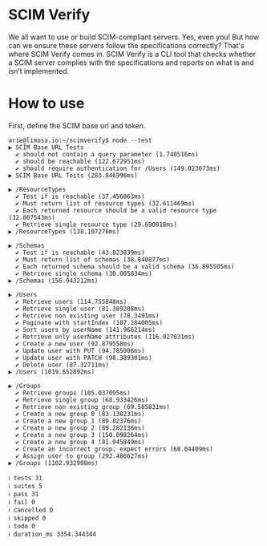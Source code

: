 # SCIM Verify

We all want to use or build SCIM-compliant servers. Yes, even you! But how can we ensure these servers follow the specifications correctly? That's where SCIM Verify comes in. SCIM Verify is a CLI tool that checks whether a SCIM server complies with the specifications and reports on what is and isn’t implemented.

# How to use

First, define the SCIM base url and token.

~~~
arie@limosa.io:~/scimverify$ node --test
▶ SCIM Base URL Tests
  ✔ should not contain a query parameter (1.740516ms)
  ✔ should be reachable (122.672951ms)
  ✔ should require authentication for /Users (149.023673ms)
▶ SCIM Base URL Tests (283.846996ms)

▶ /ResourceTypes
  ✔ Test if is reachable (37.456063ms)
  ✔ Must return list of resource types (32.611469ms)
  ✔ Each returned resource should be a valid resource type (32.007543ms)
  ✔ Retrieve single resource type (29.690818ms)
▶ /ResourceTypes (138.107276ms)

▶ /Schemas
  ✔ Test if is reachable (43.823839ms)
  ✔ Must return list of schemas (38.840877ms)
  ✔ Each returned schema should be a valid schema (36.895505ms)
  ✔ Retrieve single schema (30.005834ms)
▶ /Schemas (156.943212ms)

▶ /Users
  ✔ Retrieve users (114.755848ms)
  ✔ Retrieve single user (81.389208ms)
  ✔ Retrieve non existing user (78.3491ms)
  ✔ Paginate with startIndex (107.284005ms)
  ✔ Sort users by userName (141.966214ms)
  ✔ Retrieve only userName attributes (116.027031ms)
  ✔ Create a new user (92.879558ms)
  ✔ Update user with PUT (94.785006ms)
  ✔ Update user with PATCH (98.389301ms)
  ✔ Delete user (87.32711ms)
▶ /Users (1019.652892ms)

▶ /Groups
  ✔ Retrieve groups (105.037095ms)
  ✔ Retrieve single group (68.933426ms)
  ✔ Retrieve non existing group (69.585831ms)
  ✔ Create a new group 0 (83.138231ms)
  ✔ Create a new group 1 (89.82376ms)
  ✔ Create a new group 2 (89.282136ms)
  ✔ Create a new group 3 (150.098264ms)
  ✔ Create a new group 4 (81.045849ms)
  ✔ Create an incorrect group, expect errors (68.04409ms)
  ✔ Assign user to group (292.486627ms)
▶ /Groups (1102.932908ms)

ℹ tests 31
ℹ suites 5
ℹ pass 31
ℹ fail 0
ℹ cancelled 0
ℹ skipped 0
ℹ todo 0
ℹ duration_ms 3354.344344
~~~

<style scoped>
.green {
    color: green;
}
</style>